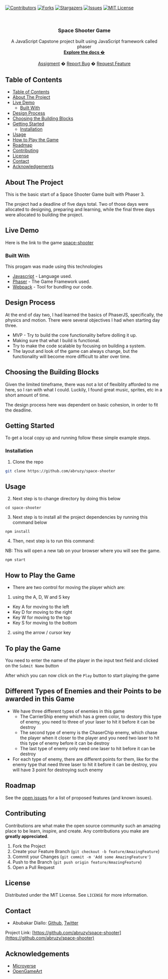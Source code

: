 <!-- PROJECT SHIELDS -->
<!--
*** I'm using markdown "reference style" links for readability.
*** Reference links are enclosed in brackets [ ] instead of parentheses ( ).
*** See the bottom of this document for the declaration of the reference variables
*** for contributors-url, forks-url, etc. This is an optional, concise syntax you may use.
*** https://www.markdownguide.org/basic-syntax/#reference-style-links
-->
[![Contributors][contributors-shield]][contributors-url]
[![Forks][forks-shield]][forks-url]
[![Stargazers][stars-shield]][stars-url]
[![Issues][issues-shield]][issues-url]
[![MIT License][license-shield]][license-url]



<!-- PROJECT LOGO -->
<br />
<p align="center">
  <h3 align="center">Space Shooter Game</h3>
  <p align="center">
  A JavaScript Capstone project built using JavaScript framework called phaser
    <br />
    <a href="https://github.com/abruzy/space-shooter/blob/master/README.md"><strong>Explore the docs �</strong></a>
    <br />
    <br />
    <a href="https://www.theodinproject.com/courses/ruby-programming/lessons/advanced-building-blocks.">Assigment</a>
    �
    <a href="https://github.com/abruzy/space-shooter/issues">Report Bug</a>
    �
    <a href="https://github.com/abruzy/space-shooter/issues">Request Feature</a>
  </p>
</p>



<!-- TABLE OF CONTENTS -->
## Table of Contents

- [Table of Contents](#table-of-contents)
- [About The Project](#about-the-project)
- [Live Demo](#live-demo)
  - [Built With](#built-with)
- [Design Process](#design-process)
- [Choosing the Building Blocks](#choosing-the-building-blocks)
- [Getting Started](#getting-started)
  - [Installation](#installation)
- [Usage](#usage)
- [How to Play the Game](#how-to-play-the-game)
- [Roadmap](#roadmap)
- [Contributing](#contributing)
- [License](#license)
- [Contact](#contact)
- [Acknowledgements](#acknowledgements)



<!-- ABOUT THE PROJECT -->
## About The Project

<!-- [![Product Name Screen Shot][product-screenshot]](https://example.com) -->

This is the basic start of a Space Shooter Game built with Phaser 3.

The project had a deadline of five days total. Two of those days were allocated to designing, preparing and learning, while the final three days were allocated to building the project.

## Live Demo

Here is the link to the game [space-shooter](https://spaceshooter-game.netlify.app/)

### Built With
This progam was made using this technologies
* [Javascript](https://developer.mozilla.org/en-US/docs/Web/JavaScript) - Language used.
* [Phaser](https://phaser.io/) - The Game Framework used.
* [Webpack](https://webpack.js.org/) - Tool for bundling our code.

## Design Process

At the end of day two, I had learned the basics of PhaserJS, specifically, the physics and motion. There were several objectives I had when starting day three.

* MVP - Try to build the core functionality before dolling it up.
* Making sure that what I build is functional.
* Try to make the code scalable by focusing on building a system.
* The layout and look of the game can always change, but the functionality will become more difficult to alter over time.

## Choosing the Building Blocks

Given the limited timeframe, there was not a lot of flexiblity afforded to me here, so I ran with what I could. Luckily, I found great music, sprites, etc in a short amount of time.

The design process here was dependent on basic cohesion, in order to fit the deadline.

<!-- GETTING STARTED -->
## Getting Started

To get a local copy up and running follow these simple example steps.

### Installation

<!-- 1. Get a free API Key at [https://example.com](https://example.com) -->
1. Clone the repo
```sh
git clone https://github.com/abruzy/space-shooter
```

<!-- USAGE EXAMPLES -->
## Usage

2. Next step is to change directory by doing this below
```
cd space-shooter
```

3. Next step is to install all the project dependencies by running this command below

```
npm install
```

4. Then, next step is to run this command:

NB: This will open a new tab on your browser where you will see the game.
```
npm start
```

## How to Play the Game

- There are two control for moving the player which are:
1. using the A, D, W and S key
  * Key A for moving to the left
  * Key D for moving to the right
  * Key W for moving to the top
  * Key S for moving to the bottom

2. using the arrow / cursor key

## To play the Game

You need to enter the name of the player in the input text field and clicked on the ```Submit Name``` button

After which you can now click on the ```Play``` button to start playing the game

## Different Types of Enemies and their Points to be awarded in this Game

- We have three different types of enemies in this game
  * The CarrierShip enemy which has a green color, to destory this type of enemy, you need to three of your laser to hit it before it can be destroy
  * The second type of enemy is the ChaserChip enemy, which chase the player when it closer to the player and you need two laser to hit this type of enemy before it can be destroy
  * The last type of enemy only need one laser to hit before it can be destroy
- For each type of enemy, there are different points for them, like for the enemy type that need three laser to hit it before it can be destroy, you will have 3 point for destroying such enemy

<!-- ROADMAP -->
## Roadmap

See the [open issues](https://github.com/abruzy/space-shooter/issues) for a list of proposed features (and known issues).


<!-- CONTRIBUTING -->
## Contributing

Contributions are what make the open source community such an amazing place to be learn, inspire, and create. Any contributions you make are **greatly appreciated**.

1. Fork the Project
2. Create your Feature Branch (`git checkout -b feature/AmazingFeature`)
3. Commit your Changes (`git commit -m 'Add some AmazingFeature'`)
4. Push to the Branch (`git push origin feature/AmazingFeature`)
5. Open a Pull Request



<!-- LICENSE -->
## License

Distributed under the MIT License. See `LICENSE` for more information.


<!-- CONTACT -->
## Contact


* Abubakar Diallo: [Github](https://github.com/abruzy), [Twitter](https://twitter.com/abruzy)

Project Link: [https://github.com/abruzy/space-shooter](https://github.com/abruzy/space-shooter)

<!-- ACKNOWLEDGEMENTS -->
## Acknowledgements
* [Microverse](https://www.microverse.org/)
* [OpenGameArt](https://opengameart.org/)




<!-- MARKDOWN LINKS & IMAGES -->
<!-- https://www.markdownguide.org/basic-syntax/#reference-style-links -->
[contributors-shield]: https://img.shields.io/github/contributors/abruzy/bookstore
[contributors-url]: https://github.com/abruzy/space-shooter/graphs/contributors
[forks-shield]: https://img.shields.io/github/forks/abruzy/bookstore
[forks-url]: https://github.com/abruzy/space-shooter/network/members
[stars-shield]: https://img.shields.io/github/stars/abruzy/bookstore
[stars-url]: https://github.com/abruzy/space-shooter/stargazers
[issues-shield]: https://img.shields.io/github/issues/abruzy/bookstore
[issues-url]: https://github.com/abruzy/space-shooter/issues
[license-shield]: https://img.shields.io/github/license/abruzy/bookstore
[license-url]: https://github.com/abruzy/space-shooter/blob/master/LICENSE.txt
